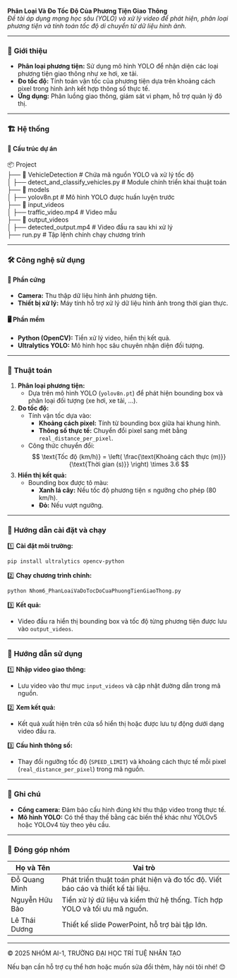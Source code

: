 **Phân Loại Và Đo Tốc Độ Của Phương Tiện Giao Thông**  
_Đề tài áp dụng mạng học sâu (YOLO) và xử lý video để phát hiện, phân loại phương tiện và tính toán tốc độ di chuyển từ dữ liệu hình ảnh._

---

### 🌟 **Giới thiệu**  
- **Phân loại phương tiện:** Sử dụng mô hình YOLO để nhận diện các loại phương tiện giao thông như xe hơi, xe tải.  
- **Đo tốc độ:** Tính toán vận tốc của phương tiện dựa trên khoảng cách pixel trong hình ảnh kết hợp thông số thực tế.  
- **Ứng dụng:** Phân luồng giao thông, giám sát vi phạm, hỗ trợ quản lý đô thị.

---

### 🏗️ **Hệ thống**  
#### 📂 **Cấu trúc dự án**  
📦 Project  
├── 📂 VehicleDetection # Chứa mã nguồn YOLO và xử lý tốc độ  
│ ├── detect_and_classify_vehicles.py # Module chính triển khai thuật toán  
├── 📂 models  
│ ├── yolov8n.pt # Mô hình YOLO được huấn luyện trước  
├── 📂 input_videos  
│ ├── traffic_video.mp4 # Video mẫu  
├── 📂 output_videos  
│ ├── detected_output.mp4 # Video đầu ra sau khi xử lý  
├── run.py # Tập lệnh chính chạy chương trình  

---

### 🛠️ **Công nghệ sử dụng**  
#### 📡 **Phần cứng**  
- **Camera:** Thu thập dữ liệu hình ảnh phương tiện.  
- **Thiết bị xử lý:** Máy tính hỗ trợ xử lý dữ liệu hình ảnh trong thời gian thực.  

#### 🖥️ **Phần mềm**  
- **Python (OpenCV):** Tiền xử lý video, hiển thị kết quả.  
- **Ultralytics YOLO:** Mô hình học sâu chuyên nhận diện đối tượng.  

---

### 🧮 **Thuật toán**
1. **Phân loại phương tiện:**
   - Dựa trên mô hình YOLO (`yolov8n.pt`) để phát hiện bounding box và phân loại đối tượng (xe hơi, xe tải, ...).
2. **Đo tốc độ:**
   - Tính vận tốc dựa vào:
     - **Khoảng cách pixel:** Tính từ bounding box giữa hai khung hình.
     - **Thông số thực tế:** Chuyển đổi pixel sang mét bằng `real_distance_per_pixel`.
   - Công thức chuyển đổi:  
   $$ \text{Tốc độ (km/h)} = \left( \frac{\text{Khoảng cách thực (m)}}{\text{Thời gian (s)}} \right) \times 3.6 $$  
3. **Hiển thị kết quả:**
   - Bounding box được tô màu:
     - **Xanh lá cây:** Nếu tốc độ phương tiện ≤ ngưỡng cho phép (80 km/h).  
     - **Đỏ:** Nếu vượt ngưỡng.  

---

### 🚀 **Hướng dẫn cài đặt và chạy**  
1️⃣ **Cài đặt môi trường:**  
```bash
pip install ultralytics opencv-python
```

2️⃣ **Chạy chương trình chính:**  
```bash
python Nhom6_PhanLoaiVaDoTocDoCuaPhuongTienGiaoThong.py
```

3️⃣ **Kết quả:**  
- Video đầu ra hiển thị bounding box và tốc độ từng phương tiện được lưu vào `output_videos`.

---

### 📖 **Hướng dẫn sử dụng**
1️⃣ **Nhập video giao thông:**  
- Lưu video vào thư mục `input_videos` và cập nhật đường dẫn trong mã nguồn.

2️⃣ **Xem kết quả:**  
- Kết quả xuất hiện trên cửa sổ hiển thị hoặc được lưu tự động dưới dạng video đầu ra.

3️⃣ **Cấu hình thông số:**  
- Thay đổi ngưỡng tốc độ (`SPEED_LIMIT`) và khoảng cách thực tế mỗi pixel (`real_distance_per_pixel`) trong mã nguồn.

---

### 🔧 **Ghi chú**
- **Cổng camera:** Đảm bảo cấu hình đúng khi thu thập video trong thực tế.  
- **Mô hình YOLO:** Có thể thay thế bằng các biến thể khác như YOLOv5 hoặc YOLOv4 tùy theo yêu cầu.  

---

### 🤝 **Đóng góp nhóm**  
| Họ và Tên         | Vai trò                                                                         |  
|-------------------|---------------------------------------------------------------------------------|  
| Đỗ Quang Minh     | Phát triển thuật toán phát hiện và đo tốc độ. Viết báo cáo và thiết kế tài liệu.|  
| Nguyễn Hữu Bảo    | Tiền xử lý dữ liệu và kiểm thử hệ thống. Tích hợp YOLO và tối ưu mã nguồn.      |  
| Lê Thái Dương     |  Thiết kế slide PowerPoint, hỗ trợ bài tập lớn.                                 |  

---

© 2025 NHÓM AI-1, TRƯỜNG ĐẠI HỌC TRÍ TUỆ NHÂN TẠO  

Nếu bạn cần hỗ trợ cụ thể hơn hoặc muốn sửa đổi thêm, hãy nói tôi nhé! 😊
